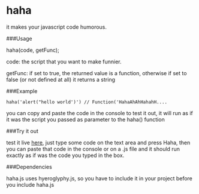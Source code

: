 haha
====

it makes your javascript code humorous.

###Usage

haha(code, getFunc);

code: the script that you want to make funnier.

getFunc: if set to true, the returned value is a function, otherwise if set to false (or not defined at all) it returns a string

###Example

`haha('alert("hello world')') // Function('HahaAhAhHahahH....`

you can copy and paste the code in the console to test it out, it will run as if it was the script you passed as parameter to the haha() function

###Try it out

test it live [here](cazala.github.io/haha), just type some code on the text area and press Haha, then you can paste that code in the console or on a .js file and it should run exactly as if was the code you typed in the box.

###Dependencies

haha.js uses hyeroglyphy.js, so you have to include it in your project before you include haha.js
